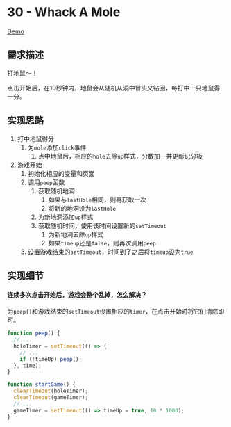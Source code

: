 # 30 - Whack A Mole

[Demo](https://shanq21.github.io/My-JavaScript30/30/index.html)



## 需求描述

打地鼠～！

点击开始后，在10秒钟内，地鼠会从随机从洞中冒头又钻回，每打中一只地鼠得一分。



## 实现思路

1. 打中地鼠得分
   1. 为`mole`添加`click`事件
      1. 点中地鼠后，相应的`hole`去除`up`样式，分数加一并更新记分板
2. 游戏开始
   1. 初始化相应的变量和页面
   2. 调用`peep`函数
      1. 获取随机地洞
         1. 如果与`lastHole`相同，则再获取一次
         2. 将新的地洞设为`lastHole`
      2. 为新地洞添加`up`样式
      3. 获取随机时间，使用该时间设置新的`setTimeout`
         1. 为新地洞去除`up`样式
         2. 如果`timeup`还是`false`，则再次调用`peep`
   3. 设置游戏结束的`setTimeout`，时间到了之后将`timeup`设为`true`



## 实现细节

#### 连续多次点击开始后，游戏会整个乱掉，怎么解决？

为`peep()`和游戏结束的`setTimeout`设置相应的`timer`，在点击开始时将它们清除即可。

```js
function peep() {
  // ...
  holeTimer = setTimeout(() => {
    // ...
    if (!timeUp) peep();
  }, time);
}

function startGame() {
  clearTimeout(holeTimer);
  clearTimeout(gameTimer);
  // ...
  gameTimer = setTimeout(() => timeUp = true, 10 * 1000);
}
```

